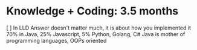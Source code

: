 # Knowledge + Coding: 3.5 months
[ ] In LLD Answer doesn't matter much, it is about how you implemented it
70% in Java, 25% Javascript, 5% Python, Golang, C#
Java is mother of programming languages, OOPs oriented